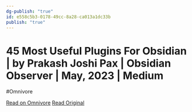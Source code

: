 ```yaml
---
dg-publish: "true"
id: e558c5b3-0178-49cc-8a28-ca013a1dc33b
publish: "true"
---
```


# 45 Most Useful Plugins For Obsidian | by Prakash Joshi Pax | Obsidian Observer | May, 2023 | Medium
#Omnivore

[Read on Omnivore](https://omnivore.app/me/https-link-medium-com-g-ts-uq-vwnz-ab-188af6bbf7d)
[Read Original](https://link.medium.com/gTSUqVwnzAb)